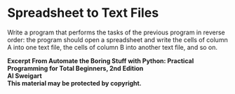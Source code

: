 
# Spreadsheet to Text Files

Write a program that performs the tasks of the previous program in reverse order: the program should open a spreadsheet and write the cells of column A into one text file, the cells of column B into another text file, and so on.

**Excerpt From Automate the Boring Stuff with Python: Practical Programming for Total Beginners, 2nd Edition  
Al Sweigart  
This material may be protected by copyright.**